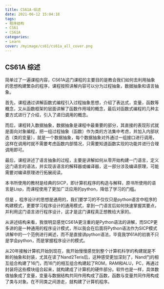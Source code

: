 ```yaml
---
title: CS61A-综述
date: 2021-06-12 15:04:18
tags:
- 程序结构
- CS61
- CS61A
categories:
- Learn
cover: /myimage/cs61/cs61a_all_cover.png
---
```


##  CS61A 综述

简单过了一遍课程内容，CS61A这门课程的主要目的是教会我们如何去利用抽象的思想构建繁杂的程序，课程按照讲解内容可以分为过程抽象，数据抽象和语言抽象。

首先，课程通过讲解函数式编程引入过程抽象思想，介绍了表达式，变量，函数等概念，又从函数框架的层面讲解了函数作用域的概念，最后对函数式编程的几种主要方式进行了介绍，引入了递归调用的概念。

而后，课程转入数据抽象，数据抽象是课程中最重要的部分，其直接的表现形式就是面向对象编程，把一组过程抽象（函数）作为类的方法集中考虑，并加入内部状态（类的变量），就是一个数据抽象，每个数据抽象对外通过一组接口进行调用，这样在调用时就不需要考虑函数内部情况，只需要知道函数实现的功能并进行合理调用即可。

最后，课程讲述了语言抽象的过程，主要是讲解如何从零开始构建一门语言，定义这门语言的语法，并实现该语言的解释器或编译器，这一部分涉及编译原理，可能需要对编译原理进行拓展阅读。

本书所使用的教材是经典的SICP，即计算机程序的构造与解释，原书所使用的语言是Lisp，而课程使用了更加广泛应用的python，降低了学习的门槛。

但是 ，程序设计的思想是通用的，我们要学习的不仅仅只是python语言中程序的构建模式，更要学习程序设计的通用模式，拿到一门语言后如何快速掌握其要点，并利用这门语言进行程序设计，这才是这门课程真正想教给大家的。

从讲述结构来看，我很明显感觉CS61A更注重的是Python语法的讲解，而SICP更多讲的是一种通用的程序设计模式，所以我会在后面将Python语法作为SICP模式讲解中的一个范例进行阐述，而不是直接讲python语法，毕竟我学61A的初衷不只是学会python，而是掌握程序设计的模式。

从20年接触计算机开始到现在，我开始慢慢感觉到整个计算机科学的构建就是不断的抽象和封装，尤其在读了Nand2Teris后，这种感受更加深刻了，Nand门的相互组合构建了16门，而16门的相互组合构建起了ROM，RAM和ALU，PC，再通过封装将这些模块组合起来，就构建成了计算机的硬件部分。软件也是一样，具体数值抽象成了变量，变量与数据结构共同作用构成了函数，函数与变量共同作用构成了类与对象。在不同类之间游走，就构建了计算机程序。













